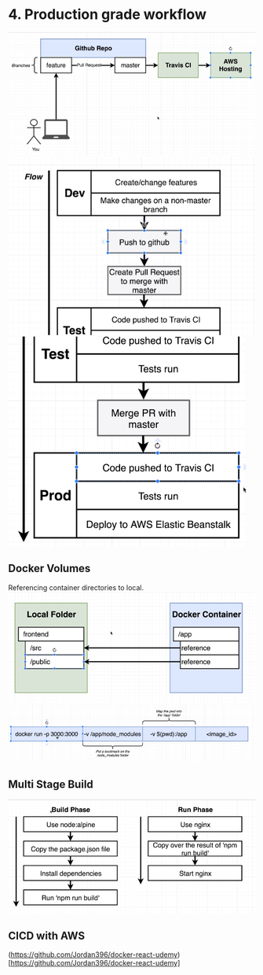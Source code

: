# 4. Production grade workflow

![workflow](../../img/docker-workflow.png)
![workflow](../../img/docker-workflow2.png)
![workflow](../../img/docker-workflow3.png)

## Docker Volumes
Referencing container directories to local.
![volume](../../img/docker-volume.png)
![volume](../../img/docker-volume-command.png)

## Multi Stage Build
![multi stage](../../img/docker-multi-stage-build.png)

## CICD with AWS
(https://github.com/Jordan396/docker-react-udemy)[https://github.com/Jordan396/docker-react-udemy]